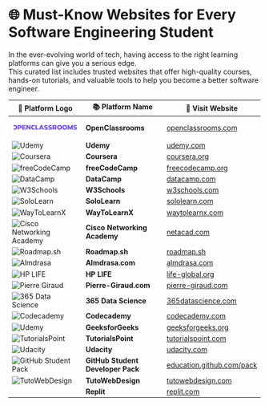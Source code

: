 # 🌐 Must-Know Websites for Every Software Engineering Student

In the ever-evolving world of tech, having access to the right learning platforms can give you a serious edge.  
This curated list includes trusted websites that offer high-quality courses, hands-on tutorials, and valuable tools to help you become a better software engineer.

| 🔧 Platform Logo | 📚 Platform Name | 🔗 Visit Website |
|------------------|------------------|------------------|
| <img src="assets/openclassrooms.png" alt="openclassrooms logo" width="200px"> | **OpenClassrooms** | [openclassrooms.com](https://openclassrooms.com) |
| <img src="https://upload.wikimedia.org/wikipedia/commons/thumb/e/e3/Udemy_logo.svg/512px-Udemy_logo.svg.png" width="100" alt="Udemy" /> | **Udemy** | [udemy.com](https://www.udemy.com) |
| ![Coursera](https://upload.wikimedia.org/wikipedia/commons/thumb/7/76/Coursera_logo.svg/512px-Coursera_logo.svg.png) | **Coursera** | [coursera.org](https://www.coursera.org) |
| ![freeCodeCamp](https://upload.wikimedia.org/wikipedia/commons/thumb/3/39/FreeCodeCamp_logo.svg/512px-FreeCodeCamp_logo.svg.png) | **freeCodeCamp** | [freecodecamp.org](https://www.freecodecamp.org) |
| ![DataCamp](https://upload.wikimedia.org/wikipedia/commons/thumb/e/ea/DataCamp_logo.png/320px-DataCamp_logo.png) | **DataCamp** | [datacamp.com](https://www.datacamp.com) |
| ![W3Schools](https://upload.wikimedia.org/wikipedia/commons/thumb/b/bd/W3Schools_logo.svg/512px-W3Schools_logo.svg.png) | **W3Schools** | [w3schools.com](https://www.w3schools.com) |
| ![SoloLearn](https://upload.wikimedia.org/wikipedia/commons/thumb/7/7e/Sololearn_logo.png/480px-Sololearn_logo.png) | **SoloLearn** | [sololearn.com](https://www.sololearn.com) |
| ![WayToLearnX](https://www.waytolearnx.com/wp-content/uploads/2019/04/logo-site.png) | **WayToLearnX** | [waytolearnx.com](https://www.waytolearnx.com) |
| ![Cisco Networking Academy](https://upload.wikimedia.org/wikipedia/commons/thumb/3/3d/Cisco_logo_blue_2016.svg/512px-Cisco_logo_blue_2016.svg.png) | **Cisco Networking Academy** | [netacad.com](https://www.netacad.com) |
| ![Roadmap.sh](https://roadmap.sh/brand/logo-white.svg) | **Roadmap.sh** | [roadmap.sh](https://roadmap.sh) |
| ![Almdrasa](https://almdrasa.com/images/logo.png) | **Almdrasa.com** | [almdrasa.com](https://almdrasa.com) |
| ![HP LIFE](https://www.life-global.org/assets/life-logo.svg) | **HP LIFE** | [life-global.org](https://www.life-global.org) |
| ![Pierre Giraud](https://www.pierre-giraud.com/wp-content/uploads/2020/04/cropped-logo-site-2020.png) | **Pierre-Giraud.com** | [pierre-giraud.com](https://www.pierre-giraud.com) |
| ![365 Data Science](https://user-images.githubusercontent.com/674621/192104102-f50d4672-6f8f-4b4b-a3e7-2d5c1781155a.png) | **365 Data Science** | [365datascience.com](https://www.365datascience.com) |
| ![Codecademy](https://upload.wikimedia.org/wikipedia/commons/thumb/6/62/Codecademy_logo.svg/512px-Codecademy_logo.svg.png) | **Codecademy** | [codecademy.com](https://www.codecademy.com) |
| <img src="https://upload.wikimedia.org/wikipedia/commons/thumb/4/43/GeeksforGeeks.svg/512px-GeeksforGeeks.svg.png" width="100" alt="Udemy" /> | **GeeksforGeeks** | [geeksforgeeks.org](https://www.geeksforgeeks.org) |
| ![TutorialsPoint](https://upload.wikimedia.org/wikipedia/commons/thumb/6/68/Tutorialspoint_logo.png/320px-Tutorialspoint_logo.png) | **TutorialsPoint** | [tutorialspoint.com](https://www.tutorialspoint.com) |
| ![Udacity](https://upload.wikimedia.org/wikipedia/commons/thumb/8/8e/Udacity_logo.svg/512px-Udacity_logo.svg.png) | **Udacity** | [udacity.com](https://www.udacity.com) |
| ![GitHub Student Pack](https://education.github.com/pack/logo.svg) | **GitHub Student Developer Pack** | [education.github.com/pack](https://education.github.com/pack) |
| ![TutoWebDesign](https://tutowebdesign.com/wp-content/uploads/2021/07/logo-1.png) | **TutoWebDesign** | [tutowebdesign.com](https://tutowebdesign.com) |
|  | **Replit** | [replit.com](https://replit.com) |

